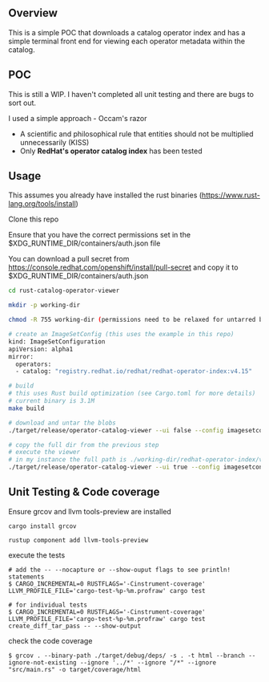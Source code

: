 ## Overview

This is a simple POC that downloads a catalog operator index and has a simple terminal front end for viewing each operator metadata within the catalog. 

## POC 

This is still a WIP. I haven't completed all unit testing and there are bugs to sort out. 

I used a simple approach - Occam's razor

- A scientific and philosophical rule that entities should not be multiplied unnecessarily (KISS)
- Only **RedHat's operator catalog index** has been tested

## Usage

This assumes you already have installed the rust binaries (https://www.rust-lang.org/tools/install)

Clone this repo

Ensure that you have the correct permissions set in the $XDG_RUNTIME_DIR/containers/auth.json file

You can download a pull secret from https://console.redhat.com/openshift/install/pull-secret and copy it to $XDG_RUNTIME_DIR/containers/auth.json



```bash
cd rust-catalog-operator-viewer

mkdir -p working-dir

chmod -R 755 working-dir (permissions need to be relaxed for untarred blobs)

# create an ImageSetConfig (this uses the example in this repo)
kind: ImageSetConfiguration
apiVersion: alpha1
mirror:
  operators:
  - catalog: "registry.redhat.io/redhat/redhat-operator-index:v4.15"

# build
# this uses Rust build optimization (see Cargo.toml for more details)
# current binary is 3.1M
make build

# download and untar the blobs
./target/release/operator-catalog-viewer --ui false --config imagesetconfig.yaml --loglevel debug --base-dir ./working-dir 

# copy the full dir from the previous step 
# execute the viewer
# in my instance the full path is ./working-dir/redhat-operator-index/v4.15/cache/071eb5/configs/
./target/release/operator-catalog-viewer --ui true --config imagesetconfig.yaml --loglevel debug --base-dir ./working-dir/redhat-operator-index/v4.15/cache/071eb5/configs/ 

```

## Unit Testing & Code coverage

Ensure grcov and  llvm tools-preview are installed

```
cargo install grcov 

rustup component add llvm-tools-preview

```

execute the tests

```
# add the -- --nocapture or --show-ouput flags to see println! statements
$ CARGO_INCREMENTAL=0 RUSTFLAGS='-Cinstrument-coverage' LLVM_PROFILE_FILE='cargo-test-%p-%m.profraw' cargo test

# for individual tests
$ CARGO_INCREMENTAL=0 RUSTFLAGS='-Cinstrument-coverage' LLVM_PROFILE_FILE='cargo-test-%p-%m.profraw' cargo test create_diff_tar_pass -- --show-output
```

check the code coverage

```
$ grcov . --binary-path ./target/debug/deps/ -s . -t html --branch --ignore-not-existing --ignore '../*' --ignore "/*" --ignore "src/main.rs" -o target/coverage/html

```
